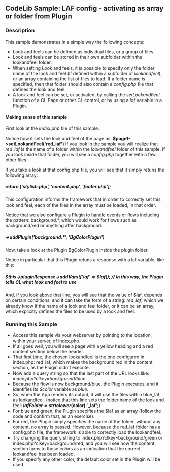 ## CodeLib Sample: LAF config - activating as array or folder from Plugin

### Description

This sample demonstrates in a simple way the following concepts:
- Look and feels can be defined as individual files, or a group of files.
- Look and feels can be stored in their own subfolder within the lookandfeel folder.
- When setting Look and feels, it is possible to specify only the folder name of the look and feel (if defined within a 
  subfolder of _lookandfeel_), or an array containing the list of files to load. If a folder name is specified, then that 
  folder should also contain a _config.php_ file that defines the look and feel.
- A look and feel can be set, or activated, by calling the _setLookandFeel_ function of a CL Page or other CL control, or by 
using a _laf_ variable in a Plugin.
  
#### Making sense of this sample

First look at the _index.php_ file of this sample:

Notice how it sets the look and feel of the page as: **$page1->setLookandFeel('red_laf')**
If you look in the sample you will realize that _red_laf_ is the name of a folder within the _lookandfeel_ folder of this sample.
If you look inside that folder, you will see a _config.php_ together with a few other files.

If you take a look at that config.php file, you will see that it simply retuns the following array:

##### return ['stylish.php', 'content.php', 'footer.php'];

This configuration informs the framework that in order to correctly set this look and feel, each of the files in the array 
must be loaded, in that order.

Notice that we also configure a Plugin to handle events or flows including the pattern: background.*, which would work for 
flows such as background/red or anything after background.

##### ->addPlugin('background.*', 'BgColorPlugin')

Now, take a look at the Plugin BgColorPlugin inside the plugin folder.

Notice in particular that this Plugin retuns a response with a laf variable, like this:

##### $this->pluginResponse->addVars(['laf' => $laf]); // in this way, the Plugin tells CL what look and feel to use

And, if you look above that line, you will see that the value of $laf, depends on certain conditions, and it can take the form 
of a string: _red_laf_, which we already know if the name of a look and feel folder, or it can be an array, which explicitly 
defines the files to be used by a look and feel.

### Running this Sample

- Access this sample via your webserver by pointing to the location, within your server, of index.php. 
- If all goes well, you will see a page with a yellow heading and a red content section below the header.
- That first time, the chosen lookandfeel is the one configured in index.php: red_laf, which makes the background red in 
  the content section, as the Plugin didn't execute.   
- Now add a query string so that the last part of the URL looks like: _index.php?clkey=background/blue_
- Because the flow is now background/blue, the Plugin executes, and it identifies its _$color_ variable as _blue_.  
- So, when the App renders its output, it will use the files within blue_laf as lookandfeel. (notice that this line sets 
  the folder name of the look and feel: **$lafFolder = strtolower($color).'_laf';**) 
- For blue and green, the Plugin specifies the $laf as an array (follow the code and confirm that, as an exercise).
- For red, the Plugin simply specifies the name of the folder, without any content, no array is passed. However, because 
  the red_laf folder has a config.php file, the framework is able to correctly load the lookandfeel. 
- Try changing the query string to index.php?clkey=background/green or index.php?clkey=background/red, and you will see 
  how the content section turns to those colors as an indication that the correct lookandfeel has been loaded.
- If you specify any other color, the default color set in the Plugin will be used.


  


